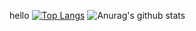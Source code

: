 hello
[![Top Langs](https://github-readme-stats.vercel.app/api/top-langs/?username=ango7581&layout=compact&theme=dark&hide=c%23,html,cmake,css&langs_count=15)](https://github.com/anuraghazra/github-readme-stats) ![Anurag's github stats](https://github-readme-stats.vercel.app/api?username=ango7581&count_private=true&theme=dark&show_icons=true&include_all_commits=true&show_owner=true)
